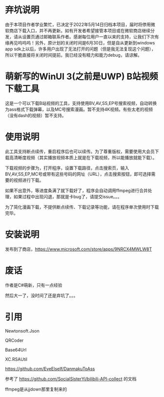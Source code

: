 # 弃坑说明
由于本项目作者学业繁忙，已决定于2022年5月14日归档本项目，届时将停用微软商店下载入口，并不再更新。如有开发者希望接管本项目或在微软商店继续分发，请从设置页通过邮箱联系作者。感谢每位用户一直以来的支持，让我们下次有缘再见呜呜呜！另外，原计划的关闭时间是6月30日，但是自从更新到windows app sdk上以后，许多用户出现了无法打开的问题（但是我无法复现这个问题），所以干脆直接将关闭时间提前。我已经没有精力和能力debug，请谅解。

# 萌新写的WinUI 3(之前是UWP) B站视频下载工具
这是一个可以下载B站视频的工具，支持使用BV,AV,SS,EP号搜索视频，自动转换为ass格式下载弹幕，以及MC号搜索漫画。暂不支持4K视频。有些太老的视频（没有dash的视频）暂不支持。

# 使用说明
此工具支持断点续传，重启程序后也可以续传。为了尊重版权，需要使用大会员下载高清晰度视频（其实播放视频本质上就是在下载视频，所以能播放就能下载）。

下载视频的步骤为，打开程序，设置下载路径，点击搜索页，输入BV,AV,SS,EP,MC号或带有这些号码的网址（URL），点击搜索按钮，即可选择需要的视频进行下载。

如果不出意外，等进度条满了就下载好了，程序会自动调用ffmpeg进行合并处理，如果过程中出现闪退，那就是卡bug了，请提交issue。。。

为了简化漫画下载，不提供断点续传、下载记录等功能，请在程序单次使用时下载完毕。

# 安装说明
发布到了商店，https://www.microsoft.com/store/apps/9NRCX4MWLW8T

# 废话
作者是C#萌新，只有一点经验

然后大一了，没时间了还是弃坑了。。。

# 引用
Newtonsoft.Json

QRCoder

Base64Url

XC.RSAUtil

https://github.com/EveElseIf/DanmakuToAss

参考了 https://github.com/SocialSisterYi/bilibili-API-collect 的文档

ffmpeg是从jjdown那里复制来的
